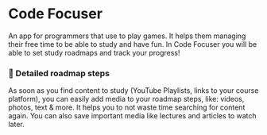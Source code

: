 # Code Focuser
An app for programmers that use to play games. It helps them managing their free time to be able to study and have fun. In Code Focuser you will be able to set study roadmaps and track your progress!

### 📰 Detailed roadmap steps

As soon as you find content to study (YouTube Playlists, links to your course platform), you can easily add media to your roadmap steps, like: videos, photos, text & more. It helps you to not waste time searching for content again. You can also save important media like lectures and articles to watch later.
